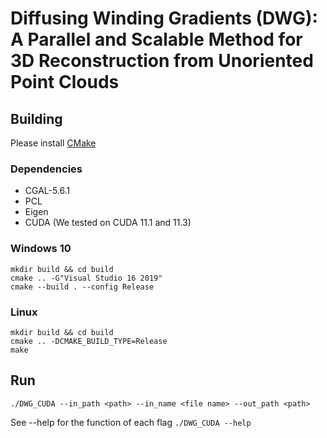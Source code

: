 # Diffusing Winding Gradients (DWG): A Parallel and Scalable Method for 3D Reconstruction from Unoriented Point Clouds
## Building
Please install [CMake](https://cmake.org) 
### Dependencies
  * CGAL-5.6.1
  * PCL
  * Eigen
  * CUDA (We tested on CUDA 11.1 and 11.3)
### Windows 10
    mkdir build && cd build
    cmake .. -G"Visual Studio 16 2019"
    cmake --build . --config Release
### Linux
    mkdir build && cd build
    cmake .. -DCMAKE_BUILD_TYPE=Release
    make
## Run
    ./DWG_CUDA --in_path <path> --in_name <file name> --out_path <path>
See --help for the function of each flag  `./DWG_CUDA --help`
    
  


